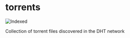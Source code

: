 torrents 
========
![Indexed](https://img.shields.io/badge/indexed-159974-blue)

Collection of torrent files discovered in the DHT network
